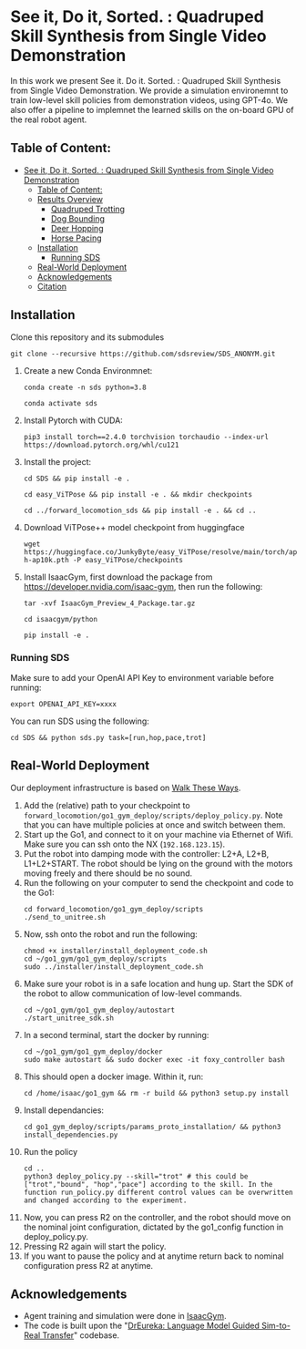 # See it, Do it, Sorted. : Quadruped Skill Synthesis from Single Video Demonstration

<div align="center">

</div>
In this work we present See it. Do it. Sorted. : Quadruped Skill Synthesis from Single Video Demonstration. We provide a simulation environemnt to train low-level skill policies from demonstration videos, using GPT-4o. We also offer a pipeline to implemnet the learned skills on the on-board GPU of the real robot agent.

## Table of Content:

- [See it, Do it, Sorted. : Quadruped Skill Synthesis from Single Video Demonstration](#see-it-do-it-sorted--quadruped-skill-synthesis-from-single-video-demonstration)
  - [Table of Content:](#table-of-content)
  - [Results Overview](#results-overview)
    - [Quadruped Trotting](#quadruped-trotting)
    - [Dog Bounding](#dog-bounding)
    - [Deer Hopping](#deer-hopping)
    - [Horse Pacing](#horse-pacing)
  - [Installation](#installation)
    - [Running SDS](#running-sds)
  - [Real-World Deployment](#real-world-deployment)
  - [Acknowledgements](#acknowledgements)
  - [Citation](#citation)


## Installation

Clone this repository and its submodules

```
git clone --recursive https://github.com/sdsreview/SDS_ANONYM.git
```

1. Create a new Conda Environmnet:
   ```
   conda create -n sds python=3.8
   ```
   ```
   conda activate sds
   ```
2. Install Pytorch with CUDA:
   ```
   pip3 install torch==2.4.0 torchvision torchaudio --index-url https://download.pytorch.org/whl/cu121
   ```
3. Install the project:

   ```
   cd SDS && pip install -e .
   ```

   ```
   cd easy_ViTPose && pip install -e . && mkdir checkpoints
   ```

   ```
   cd ../forward_locomotion_sds && pip install -e . && cd ..
   ```

4. Download ViTPose++ model checkpoint from huggingface

   ```
   wget https://huggingface.co/JunkyByte/easy_ViTPose/resolve/main/torch/ap10k/vitpose-h-ap10k.pth -P easy_ViTPose/checkpoints
   ```

5. Install IsaacGym, first download the package from https://developer.nvidia.com/isaac-gym, then run the following:

   ```
   tar -xvf IsaacGym_Preview_4_Package.tar.gz
   ```

   ```
   cd isaacgym/python
   ```

   ```
   pip install -e .
   ```

### Running SDS

Make sure to add your OpenAI API Key to environment variable before running:

```
export OPENAI_API_KEY=xxxx
```

You can run SDS using the following:

```
cd SDS && python sds.py task=[run,hop,pace,trot]
```

## Real-World Deployment

Our deployment infrastructure is based on [Walk These Ways](https://github.com/Improbable-AI/walk-these-ways).

1. Add the (relative) path to your checkpoint to `forward_locomotion/go1_gym_deploy/scripts/deploy_policy.py`. Note that you can have multiple policies at once and switch between them.
2. Start up the Go1, and connect to it on your machine via Ethernet of Wifi. Make sure you can ssh onto the NX (`192.168.123.15`).
3. Put the robot into damping mode with the controller: L2+A, L2+B, L1+L2+START. The robot should be lying on the ground with the motors moving freely and there should be no sound.
4. Run the following on your computer to send the checkpoint and code to the Go1:
   ```
   cd forward_locomotion/go1_gym_deploy/scripts
   ./send_to_unitree.sh
   ```
5. Now, ssh onto the robot and run the following:
   ```
   chmod +x installer/install_deployment_code.sh
   cd ~/go1_gym/go1_gym_deploy/scripts
   sudo ../installer/install_deployment_code.sh
   ```
6. Make sure your robot is in a safe location and hung up. Start the SDK of the robot to allow communication of low-level commands.
   ```
   cd ~/go1_gym/go1_gym_deploy/autostart
   ./start_unitree_sdk.sh
   ```
7. In a second terminal, start the docker by running:
   ```
   cd ~/go1_gym/go1_gym_deploy/docker
   sudo make autostart && sudo docker exec -it foxy_controller bash
   ```
8. This should open a docker image. Within it, run:
   ```
   cd /home/isaac/go1_gym && rm -r build && python3 setup.py install
   ```
9. Install dependancies:
   ```
   cd go1_gym_deploy/scripts/params_proto_installation/ && python3 install_dependencies.py
   ```
10. Run the policy
    ```
    cd ..
    python3 deploy_policy.py --skill="trot" # this could be ["trot","bound", "hop","pace"] according to the skill. In the function run_policy.py different control values can be overwritten and changed according to the experiment.
    ```
11. Now, you can press R2 on the controller, and the robot should move on the nominal joint configuration, dictated by the go1_config function in deploy_policy.py.
12. Pressing R2 again will start the policy.
13. If you want to pause the policy and at anytime return back to nominal configuration press R2 at anytime.

## Acknowledgements

- Agent training and simulation were done in [IsaacGym](https://developer.nvidia.com/isaac-gym).
- The code is built upon the "[DrEureka: Language Model Guided Sim-to-Real Transfer](https://github.com/eureka-research/DrEureka)" codebase.


